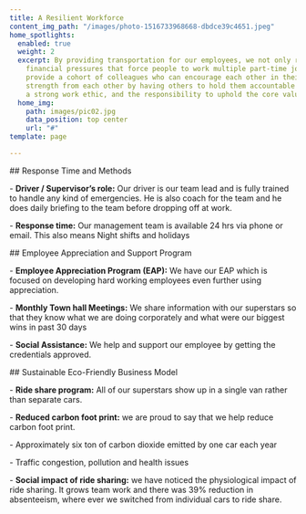 ```yaml
---
title: A Resilient Workforce
content_img_path: "/images/photo-1516733968668-dbdce39c4651.jpeg"
home_spotlights:
  enabled: true
  weight: 2
  excerpt: By providing transportation for our employees, we not only relieve the
    financial pressures that force people to work multiple part-time jobs, but we
    provide a cohort of colleagues who can encourage each other in their work, drawing
    strength from each other by having others to hold them accountable for punctuality,
    a strong work ethic, and the responsibility to uphold the core values of the group.
  home_img:
    path: images/pic02.jpg
    data_position: top center
    url: "#"
template: page

---
```

\## Response Time and Methods

\- **Driver / Supervisor’s role:** Our driver is our team lead and is fully trained to handle any kind of emergencies. He is also coach for the team and he does daily briefing to the team before dropping off at work.

\- **Response time:** Our management team is available 24 hrs via phone or email. This also means Night shifts and holidays

\## Employee Appreciation and Support Program

\- **Employee Appreciation Program (EAP):** We have our EAP which is focused on developing hard working employees even further using appreciation.

\- **Monthly Town hall Meetings:** We share information with our superstars so that they know what we are doing corporately and what were our biggest wins in past 30 days

\- **Social Assistance:** We help and support our employee by getting the credentials approved.

\## Sustainable Eco-Friendly Business Model

\- **Ride share program:** All of our superstars show up in a single van rather than separate cars.

\- **Reduced carbon foot print:** we are proud to say that we help reduce carbon foot print.

\- Approximately six ton of carbon dioxide emitted by one car each year

\- Traffic congestion, pollution and health issues

\- **Social impact of ride sharing:** we have noticed the physiological impact of ride sharing. It grows team work and there was 39% reduction in absenteeism, where ever we switched from individual cars to ride share.